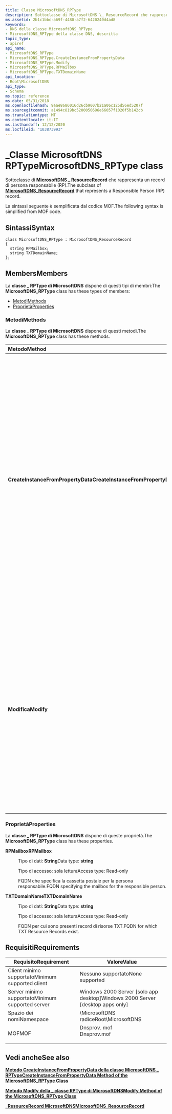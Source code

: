 ```yaml
---
title: Classe MicrosoftDNS_RPType
description: Sottoclasse di MicrosoftDNS \_ ResourceRecord che rappresenta un record di persona responsabile (RP).
ms.assetid: 2b1c1bbc-a69f-4480-a7f2-6420240d4ad8
keywords:
- DNS della classe MicrosoftDNS_RPType
- MicrosoftDNS_RPType della classe DNS, descritta
topic_type:
- apiref
api_name:
- MicrosoftDNS_RPType
- MicrosoftDNS_RPType.CreateInstanceFromPropertyData
- MicrosoftDNS_RPType.Modify
- MicrosoftDNS_RPType.RPMailbox
- MicrosoftDNS_RPType.TXTDomainName
api_location:
- Root\MicrosoftDNS
api_type:
- Schema
ms.topic: reference
ms.date: 05/31/2018
ms.openlocfilehash: 9aae8686016d26cb9007b21a06c125d56ed5207f
ms.sourcegitcommit: a1494c819bc5200050696e66057f1020f5b142cb
ms.translationtype: MT
ms.contentlocale: it-IT
ms.lasthandoff: 12/12/2020
ms.locfileid: "103873993"
---
```

# <a name="microsoftdns_rptype-class"></a><span data-ttu-id="e48c3-105">\_Classe MicrosoftDNS RPType</span><span class="sxs-lookup"><span data-stu-id="e48c3-105">MicrosoftDNS\_RPType class</span></span>

<span data-ttu-id="e48c3-106">Sottoclasse di [**MicrosoftDNS \_ ResourceRecord**](microsoftdns-resourcerecord.md) che rappresenta un record di persona responsabile (RP).</span><span class="sxs-lookup"><span data-stu-id="e48c3-106">The subclass of [**MicrosoftDNS\_ResourceRecord**](microsoftdns-resourcerecord.md) that represents a Responsible Person (RP) record.</span></span>

<span data-ttu-id="e48c3-107">La sintassi seguente è semplificata dal codice MOF.</span><span class="sxs-lookup"><span data-stu-id="e48c3-107">The following syntax is simplified from MOF code.</span></span>

## <a name="syntax"></a><span data-ttu-id="e48c3-108">Sintassi</span><span class="sxs-lookup"><span data-stu-id="e48c3-108">Syntax</span></span>

``` syntax
class MicrosoftDNS_RPType : MicrosoftDNS_ResourceRecord
{
  string RPMailbox;
  string TXTDomainName;
};
```

## <a name="members"></a><span data-ttu-id="e48c3-109">Members</span><span class="sxs-lookup"><span data-stu-id="e48c3-109">Members</span></span>

<span data-ttu-id="e48c3-110">La **classe \_ RPType di MicrosoftDNS** dispone di questi tipi di membri:</span><span class="sxs-lookup"><span data-stu-id="e48c3-110">The **MicrosoftDNS\_RPType** class has these types of members:</span></span>

-   [<span data-ttu-id="e48c3-111">Metodi</span><span class="sxs-lookup"><span data-stu-id="e48c3-111">Methods</span></span>](#methods)
-   [<span data-ttu-id="e48c3-112">Proprietà</span><span class="sxs-lookup"><span data-stu-id="e48c3-112">Properties</span></span>](#properties)

### <a name="methods"></a><span data-ttu-id="e48c3-113">Metodi</span><span class="sxs-lookup"><span data-stu-id="e48c3-113">Methods</span></span>

<span data-ttu-id="e48c3-114">La **classe \_ RPType di MicrosoftDNS** dispone di questi metodi.</span><span class="sxs-lookup"><span data-stu-id="e48c3-114">The **MicrosoftDNS\_RPType** class has these methods.</span></span>



| <span data-ttu-id="e48c3-115">Metodo</span><span class="sxs-lookup"><span data-stu-id="e48c3-115">Method</span></span>                             | <span data-ttu-id="e48c3-116">Descrizione</span><span class="sxs-lookup"><span data-stu-id="e48c3-116">Description</span></span>                                                                                                                                                                                                                                                                                                                                                                                         |
|:-----------------------------------|:----------------------------------------------------------------------------------------------------------------------------------------------------------------------------------------------------------------------------------------------------------------------------------------------------------------------------------------------------------------------------------------------------|
| <span data-ttu-id="e48c3-117">**CreateInstanceFromPropertyData**</span><span class="sxs-lookup"><span data-stu-id="e48c3-117">**CreateInstanceFromPropertyData**</span></span> | <span data-ttu-id="e48c3-118">Crea un'istanza di un tipo RP di RR in base ai dati nei parametri di input del metodo: il nome del server DNS del record, il nome del contenitore, il nome del proprietario/responsabile della persona, la classe (impostazione predefinita = IN), il valore time-to-Live e i nomi di dominio per la cassetta postale dell'utente e i percorsi TXT RR.</span><span class="sxs-lookup"><span data-stu-id="e48c3-118">Instantiates an RP Type of RR based on the data in the method's input parameters: the record's DNS Server Name, Container Name, Owner/responsible person Name, class (default = IN), time-to-live value and the domain names for the person's mailbox and TXT RR locations.</span></span> <span data-ttu-id="e48c3-119">Restituisce un riferimento al nuovo oggetto come parametro di output.</span><span class="sxs-lookup"><span data-stu-id="e48c3-119">It returns a reference to the new object as an output parameter.</span></span> <br/> <span data-ttu-id="e48c3-120">Qualificatori: implementata, statica</span><span class="sxs-lookup"><span data-stu-id="e48c3-120">Qualifiers: Implemented, static</span></span><br/> |
| <span data-ttu-id="e48c3-121">**Modifica**</span><span class="sxs-lookup"><span data-stu-id="e48c3-121">**Modify**</span></span>                         | <span data-ttu-id="e48c3-122">Questo metodo aggiorna il nome di dominio TTL, cassetta postale RP e TXT ai valori specificati come parametri di input di questo metodo.</span><span class="sxs-lookup"><span data-stu-id="e48c3-122">This method updates the TTL, RP Mailbox and TXT Domain Name to the values specified as the input parameters of this method.</span></span> <span data-ttu-id="e48c3-123">Se non viene specificato un nuovo valore per un parametro, il valore corrente per il parametro non viene modificato.</span><span class="sxs-lookup"><span data-stu-id="e48c3-123">If a new value for a parameter is not specified, then the current value for the parameter is not changed.</span></span> <span data-ttu-id="e48c3-124">Il metodo restituisce un riferimento all'oggetto modificato come parametro di output.</span><span class="sxs-lookup"><span data-stu-id="e48c3-124">The method returns a reference to the modified object as an output parameter.</span></span> <br/> <span data-ttu-id="e48c3-125">Qualificatori: implementato</span><span class="sxs-lookup"><span data-stu-id="e48c3-125">Qualifiers: Implemented</span></span><br/>                                  |



 

### <a name="properties"></a><span data-ttu-id="e48c3-126">Proprietà</span><span class="sxs-lookup"><span data-stu-id="e48c3-126">Properties</span></span>

<span data-ttu-id="e48c3-127">La **classe \_ RPType di MicrosoftDNS** dispone di queste proprietà.</span><span class="sxs-lookup"><span data-stu-id="e48c3-127">The **MicrosoftDNS\_RPType** class has these properties.</span></span>

<dl> <dt>

<span data-ttu-id="e48c3-128">**RPMailbox**</span><span class="sxs-lookup"><span data-stu-id="e48c3-128">**RPMailbox**</span></span>
</dt> <dd> <dl> <dt>

<span data-ttu-id="e48c3-129">Tipo di dati: **String**</span><span class="sxs-lookup"><span data-stu-id="e48c3-129">Data type: **string**</span></span>
</dt> <dt>

<span data-ttu-id="e48c3-130">Tipo di accesso: sola lettura</span><span class="sxs-lookup"><span data-stu-id="e48c3-130">Access type: Read-only</span></span>
</dt> </dl>

<span data-ttu-id="e48c3-131">FQDN che specifica la cassetta postale per la persona responsabile.</span><span class="sxs-lookup"><span data-stu-id="e48c3-131">FQDN specifying the mailbox for the responsible person.</span></span>

</dd> <dt>

<span data-ttu-id="e48c3-132">**TXTDomainName**</span><span class="sxs-lookup"><span data-stu-id="e48c3-132">**TXTDomainName**</span></span>
</dt> <dd> <dl> <dt>

<span data-ttu-id="e48c3-133">Tipo di dati: **String**</span><span class="sxs-lookup"><span data-stu-id="e48c3-133">Data type: **string**</span></span>
</dt> <dt>

<span data-ttu-id="e48c3-134">Tipo di accesso: sola lettura</span><span class="sxs-lookup"><span data-stu-id="e48c3-134">Access type: Read-only</span></span>
</dt> </dl>

<span data-ttu-id="e48c3-135">FQDN per cui sono presenti record di risorse TXT.</span><span class="sxs-lookup"><span data-stu-id="e48c3-135">FQDN for which TXT Resource Records exist.</span></span>

</dd> </dl>

## <a name="requirements"></a><span data-ttu-id="e48c3-136">Requisiti</span><span class="sxs-lookup"><span data-stu-id="e48c3-136">Requirements</span></span>



| <span data-ttu-id="e48c3-137">Requisito</span><span class="sxs-lookup"><span data-stu-id="e48c3-137">Requirement</span></span> | <span data-ttu-id="e48c3-138">Valore</span><span class="sxs-lookup"><span data-stu-id="e48c3-138">Value</span></span> |
|-------------------------------------|----------------------------------------------------------------------------------------|
| <span data-ttu-id="e48c3-139">Client minimo supportato</span><span class="sxs-lookup"><span data-stu-id="e48c3-139">Minimum supported client</span></span><br/> | <span data-ttu-id="e48c3-140">Nessuno supportato</span><span class="sxs-lookup"><span data-stu-id="e48c3-140">None supported</span></span><br/>                                                              |
| <span data-ttu-id="e48c3-141">Server minimo supportato</span><span class="sxs-lookup"><span data-stu-id="e48c3-141">Minimum supported server</span></span><br/> | <span data-ttu-id="e48c3-142">Windows 2000 Server \[solo app desktop\]</span><span class="sxs-lookup"><span data-stu-id="e48c3-142">Windows 2000 Server \[desktop apps only\]</span></span><br/>                                   |
| <span data-ttu-id="e48c3-143">Spazio dei nomi</span><span class="sxs-lookup"><span data-stu-id="e48c3-143">Namespace</span></span><br/>                | <span data-ttu-id="e48c3-144">\\MicrosoftDNS radice</span><span class="sxs-lookup"><span data-stu-id="e48c3-144">Root\\MicrosoftDNS</span></span><br/>                                                          |
| <span data-ttu-id="e48c3-145">MOF</span><span class="sxs-lookup"><span data-stu-id="e48c3-145">MOF</span></span><br/>                      | <dl> <span data-ttu-id="e48c3-146"><dt>Dnsprov. mof</dt></span><span class="sxs-lookup"><span data-stu-id="e48c3-146"><dt>Dnsprov.mof</dt></span></span> </dl> |



## <a name="see-also"></a><span data-ttu-id="e48c3-147">Vedi anche</span><span class="sxs-lookup"><span data-stu-id="e48c3-147">See also</span></span>

<dl> <dt>

[<span data-ttu-id="e48c3-148">**Metodo CreateInstanceFromPropertyData della classe MicrosoftDNS \_ RPType**</span><span class="sxs-lookup"><span data-stu-id="e48c3-148">**CreateInstanceFromPropertyData Method of the MicrosoftDNS\_RPType Class**</span></span>](microsoftdns-rptype-createinstancefrompropertydata.md)
</dt> <dt>

[<span data-ttu-id="e48c3-149">**Metodo Modify della \_ classe RPType di MicrosoftDNS**</span><span class="sxs-lookup"><span data-stu-id="e48c3-149">**Modify Method of the MicrosoftDNS\_RPType Class**</span></span>](microsoftdns-rptype-modify.md)
</dt> <dt>

[<span data-ttu-id="e48c3-150">**\_ResourceRecord MicrosoftDNS**</span><span class="sxs-lookup"><span data-stu-id="e48c3-150">**MicrosoftDNS\_ResourceRecord**</span></span>](microsoftdns-resourcerecord.md)
</dt> </dl>

 

 





